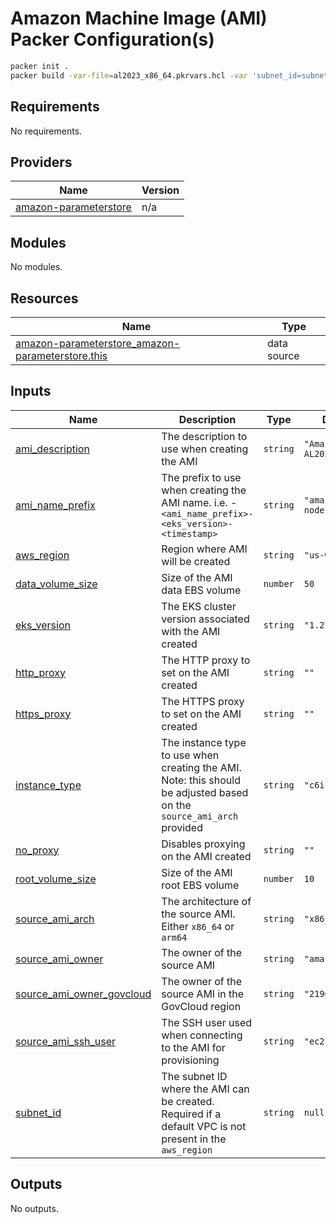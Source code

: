 # Amazon Machine Image (AMI) Packer Configuration(s)

```sh
packer init .
packer build -var-file=al2023_x86_64.pkrvars.hcl -var 'subnet_id=subnet-xxx' .
```

<!-- BEGIN_TF_DOCS -->
## Requirements

No requirements.

## Providers

| Name | Version |
|------|---------|
| <a name="provider_amazon-parameterstore"></a> [amazon-parameterstore](#provider\_amazon-parameterstore) | n/a |

## Modules

No modules.

## Resources

| Name | Type |
|------|------|
| [amazon-parameterstore_amazon-parameterstore.this](https://registry.terraform.io/providers/hashicorp/amazon-parameterstore/latest/docs/data-sources/amazon-parameterstore) | data source |

## Inputs

| Name | Description | Type | Default | Required |
|------|-------------|------|---------|:--------:|
| <a name="input_ami_description"></a> [ami\_description](#input\_ami\_description) | The description to use when creating the AMI | `string` | `"Amazon EKS AL2023 image"` | no |
| <a name="input_ami_name_prefix"></a> [ami\_name\_prefix](#input\_ami\_name\_prefix) | The prefix to use when creating the AMI name. i.e. - `<ami_name_prefix>-<eks_version>-<timestamp>` | `string` | `"amazon-eks-node"` | no |
| <a name="input_aws_region"></a> [aws\_region](#input\_aws\_region) | Region where AMI will be created | `string` | `"us-west-2"` | no |
| <a name="input_data_volume_size"></a> [data\_volume\_size](#input\_data\_volume\_size) | Size of the AMI data EBS volume | `number` | `50` | no |
| <a name="input_eks_version"></a> [eks\_version](#input\_eks\_version) | The EKS cluster version associated with the AMI created | `string` | `"1.27"` | no |
| <a name="input_http_proxy"></a> [http\_proxy](#input\_http\_proxy) | The HTTP proxy to set on the AMI created | `string` | `""` | no |
| <a name="input_https_proxy"></a> [https\_proxy](#input\_https\_proxy) | The HTTPS proxy to set on the AMI created | `string` | `""` | no |
| <a name="input_instance_type"></a> [instance\_type](#input\_instance\_type) | The instance type to use when creating the AMI. Note: this should be adjusted based on the `source_ami_arch` provided | `string` | `"c6i.large"` | no |
| <a name="input_no_proxy"></a> [no\_proxy](#input\_no\_proxy) | Disables proxying on the AMI created | `string` | `""` | no |
| <a name="input_root_volume_size"></a> [root\_volume\_size](#input\_root\_volume\_size) | Size of the AMI root EBS volume | `number` | `10` | no |
| <a name="input_source_ami_arch"></a> [source\_ami\_arch](#input\_source\_ami\_arch) | The architecture of the source AMI. Either `x86_64` or `arm64` | `string` | `"x86_64"` | no |
| <a name="input_source_ami_owner"></a> [source\_ami\_owner](#input\_source\_ami\_owner) | The owner of the source AMI | `string` | `"amazon"` | no |
| <a name="input_source_ami_owner_govcloud"></a> [source\_ami\_owner\_govcloud](#input\_source\_ami\_owner\_govcloud) | The owner of the source AMI in the GovCloud region | `string` | `"219670896067"` | no |
| <a name="input_source_ami_ssh_user"></a> [source\_ami\_ssh\_user](#input\_source\_ami\_ssh\_user) | The SSH user used when connecting to the AMI for provisioning | `string` | `"ec2-user"` | no |
| <a name="input_subnet_id"></a> [subnet\_id](#input\_subnet\_id) | The subnet ID where the AMI can be created. Required if a default VPC is not present in the `aws_region` | `string` | `null` | no |

## Outputs

No outputs.
<!-- END_TF_DOCS -->
